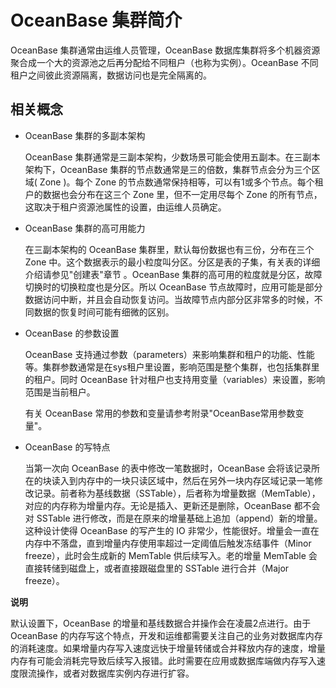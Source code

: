 OceanBase 集群简介 
===================================



OceanBase 集群通常由运维人员管理，OceanBase 数据库集群将多个机器资源聚合成一个大的资源池之后再分配给不同租户（也称为实例）。OceanBase 不同租户之间彼此资源隔离，数据访问也是完全隔离的。

相关概念 
-------------

* OceanBase 集群的多副本架构

  OceanBase 集群通常是三副本架构，少数场景可能会使用五副本。在三副本架构下，OceanBase 集群的节点数通常是三的倍数，集群节点会分为三个区域( Zone )。每个 Zone 的节点数通常保持相等，可以有1或多个节点。每个租户的数据也会分布在这三个 Zone 里，但不一定用尽每个 Zone 的所有节点，这取决于租户资源池属性的设置，由运维人员确定。
  




<!-- -->

* OceanBase 集群的高可用能力

  在三副本架构的 OceanBase 集群里，默认每份数据也有三份，分布在三个 Zone 中。这个数据表示的最小粒度叫分区。分区是表的子集，有关表的详细介绍请参见"创建表"章节 。OceanBase 集群的高可用的粒度就是分区，故障切换时的切换粒度也是分区。所以 OceanBase 节点故障时，应用可能是部分数据访问中断，并且会自动恢复访问。当故障节点内部分区非常多的时候，不同数据的恢复时间可能有细微的区别。
  




<!-- -->

* OceanBase 的参数设置

  OceanBase 支持通过参数（parameters）来影响集群和租户的功能、性能等。集群参数通常是在sys租户里设置，影响范围是整个集群，也包括集群里的租户。同时 OceanBase 针对租户也支持用变量（variables）来设置，影响范围是当前租户。

  有关 OceanBase 常用的参数和变量请参考附录"OceanBase常用参数变量"。
  




<!-- -->

* OceanBase 的写特点

  当第一次向 OceanBase 的表中修改一笔数据时，OceanBase 会将该记录所在的块读入到内存中的一块只读区域中，然后在另外一块内存区域记录一笔修改记录。前者称为基线数据（SSTable），后者称为增量数据（MemTable），对应的内存称为增量内存。无论是插入、更新还是删除，OceanBase 都不会对 SSTable 进行修改，而是在原来的增量基础上追加（append）新的增量。这种设计使得 OceanBase 的写产生的 IO 非常少，性能很好。增量会一直在内存中不落盘，直到增量内存使用率超过一定阈值后触发冻结事件（Minor freeze），此时会生成新的 MemTable 供后续写入。老的增量 MemTable 会直接转储到磁盘上，或者直接跟磁盘里的 SSTable 进行合并（Major freeze）。
  



**说明**



默认设置下，OceanBase 的增量和基线数据合并操作会在凌晨2点进行。由于 OceanBase 的内存写这个特点，开发和运维都需要关注自己的业务对数据库内存的消耗速度。如果增量内存写入速度远快于增量转储或合并释放内存的速度，增量内存有可能会消耗完导致后续写入报错。此时需要在应用或数据库端做内存写入速度限流操作，或者对数据库实例内存进行扩容。

